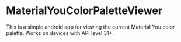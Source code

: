 # MaterialYouColorPaletteViewer

This is a simple android app for viewing the current Material You color palette. Works on devices with API level 31+.

